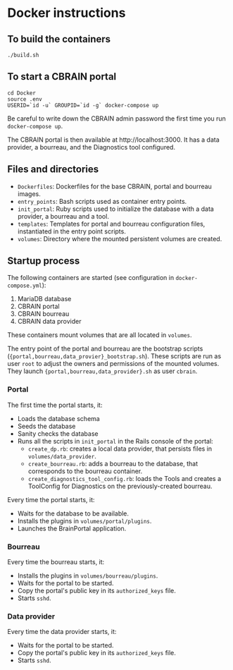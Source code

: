 # Docker instructions

## To build the containers
```
./build.sh
```

## To start a CBRAIN portal
```
cd Docker
source .env
USERID=`id -u` GROUPID=`id -g` docker-compose up
```
Be careful to write down the CBRAIN admin password the first time you run `docker-compose up`.

The CBRAIN portal is then available at http://localhost:3000. It has a data provider, a bourreau, and the Diagnostics tool configured.

## Files and directories
  * `Dockerfiles`: Dockerfiles for the base CBRAIN, portal and bourreau images.
  * `entry_points`: Bash scripts used as container entry points.
  * `init_portal`: Ruby scripts used to initialize the database with a data provider, a bourreau and a tool.
  * `templates`: Templates for portal and bourreau configuration files, instantiated in the entry point scripts.
  * `volumes`: Directory where the mounted persistent volumes are created.

## Startup process

The following containers are started (see configuration in `docker-compose.yml`):
1. MariaDB database
2. CBRAIN portal
3. CBRAIN bourreau
4. CBRAIN data provider

These containers mount volumes that are all located in `volumes`.

The entry point of the portal and bourreau are the bootstrap scripts
(`{portal,bourreau,data_provier}_bootstrap.sh`). These scripts are run as user
`root` to adjust the owners and permissions of the mounted
volumes. They launch `{portal,bourreau,data_provider}.sh` as user `cbrain`.

### Portal

The first time the portal starts, it:
* Loads the database schema
* Seeds the database
* Sanity checks the database
* Runs all the scripts in `init_portal` in the Rails console of the portal:
  * `create_dp.rb`: creates a local data provider, that persists files in `volumes/data_provider`.
  * `create_bourreau.rb`: adds a bourreau to the database, that corresponds to the bourreau container.
  * `create_diagnostics_tool_config.rb`: loads the Tools and creates a ToolConfig for Diagnostics on the previously-created bourreau.

Every time the portal starts, it:
* Waits for the database to be available.
* Installs the plugins in `volumes/portal/plugins`.
* Launches the BrainPortal application.

### Bourreau

Every time the bourreau starts, it:
* Installs the plugins in `volumes/bourreau/plugins`.
* Waits for the portal to be started.
* Copy the portal's public key in its `authorized_keys` file.
* Starts `sshd`.

### Data provider

Every time the data provider starts, it:
* Waits for the portal to be started.
* Copy the portal's public key in its `authorized_keys` file.
* Starts `sshd`.
